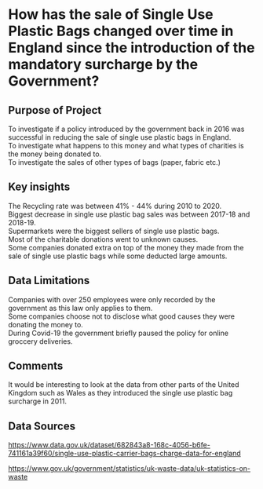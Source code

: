 # How has the sale of Single Use Plastic Bags changed over time in England since the introduction of the mandatory surcharge by the Government?

## Purpose of Project
To investigate if a policy introduced by the government back in 2016 was successful in reducing the sale of single use plastic bags in England.  
To investigate what happens to this money and what types of charities is the money being donated to.  
To investigate the sales of other types of bags (paper, fabric etc.)  

## Key insights 

The Recycling rate was between 41% - 44% during 2010 to 2020.  
Biggest decrease in single use plastic bag sales was between 2017-18 and 2018-19.  
Supermarkets were the biggest sellers of single use plastic bags.  
Most of the charitable donations went to unknown causes.  
Some companies donated extra on top of the money they made from the sale of single use plastic bags while some deducted large amounts.   

## Data Limitations 

Companies with over 250 employees were only recorded by the government as this law only applies to them.  
Some companies choose not to disclose what good causes they were donating the money to.  
During Covid-19 the government briefly paused the policy for online groccery deliveries.  


## Comments

It would be interesting to look at the data from other parts of the United Kingdom such as Wales as they introduced the single use plastic bag surcharge in 2011.   

## Data Sources

https://www.data.gov.uk/dataset/682843a8-168c-4056-b6fe-741161a39f60/single-use-plastic-carrier-bags-charge-data-for-england

https://www.gov.uk/government/statistics/uk-waste-data/uk-statistics-on-waste






